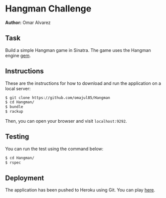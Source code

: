 # Hangman Challenge

**Author:** Omar Alvarez

Task 
----

Build a simple Hangman game in Sinatra. The game uses the Hangman engine [gem](https://github.com/ammancilla/hangman_engine).

Instructions
------------
These are the instructions for how to download and run the application on a local server:

```sh
$ git clone https://github.com/omajul85/Hangman
$ cd Hangman/
$ bundle
$ rackup
```
Then, you can open your browser and visit `localhost:9292`.

## Testing

You can run the test using the command below:

```sh
$ cd Hangman/
$ rspec
```

Deployment
----------

The application has been pushed to Heroku using Git. You can play <a href="https://hangman-omajul85.herokuapp.com/" target="_blank">here</a>.